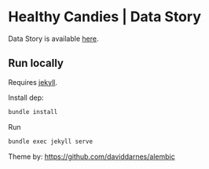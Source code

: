 # Healthy Candies | Data Story

Data Story is available [here](https://ADA-Healthy-Candies.github.io/).


## Run locally

Requires [jekyll](https://jekyllrb.com/docs/).

Install dep:
```sh
bundle install
```

Run
```sh
bundle exec jekyll serve
```


Theme by: https://github.com/daviddarnes/alembic
